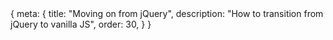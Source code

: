 <route>
{
	meta: {
		title: "Moving on from jQuery",
		description: "How to transition from jQuery to vanilla JS",
		order: 30,
	}
}
</route>